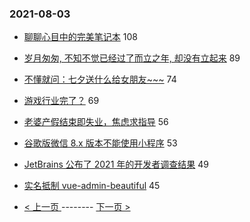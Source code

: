 ### 2021-08-03 
- [聊聊心目中的完美笔记本](https://www.v2ex.com/t/793294) 108
- [岁月匆匆, 不知不觉已经过了而立之年, 却没有立起来](https://www.v2ex.com/t/793361) 89
- [不懂就问：七夕送什么给女朋友~~~](https://www.v2ex.com/t/793325) 74
- [游戏行业完了？](https://www.v2ex.com/t/793350) 69
- [老婆产假结束即失业，焦虑求指导](https://www.v2ex.com/t/793351) 56
- [谷歌版微信 8.x 版本不能使用小程序](https://www.v2ex.com/t/793283) 53
- [JetBrains 公布了 2021 年的开发者调查结果](https://www.v2ex.com/t/793256) 49
- [实名抵制 vue-admin-beautiful](https://www.v2ex.com/t/793276) 45 

- [ < 上一页 ](https://github.com/able8/v2ex-hot-record/blob/master/2021-08-02.md) -------- [ 下一页 > ](https://github.com/able8/v2ex-hot-record/blob/master/2021-08-04.md)